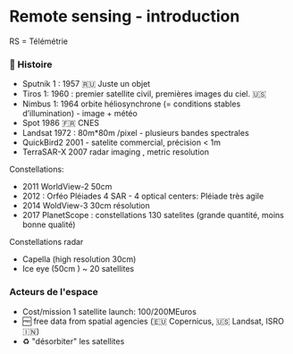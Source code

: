 # Remote sensing - introduction
RS = Télémétrie
### :scroll: Histoire
- Sputnik 1 : 1957 :ru: Juste un objet
- Tiros 1: 1960 : premier satellite civil, premières images du ciel. :us:
- Nimbus 1: 1964 orbite héliosynchrone (= conditions stables d’illumination) - image + météo
- Spot 1986  :fr: CNES 
- Landsat 1972 : 80m*80m /pixel - plusieurs bandes spectrales
- QuickBird2 2001 - satelite commercial, précision < 1m
- TerraSAR-X 2007 radar imaging , metric resolution

Constellations: 
- 2011 WorldView-2 50cm
- 2012 : Orféo Pléiades 4 SAR - 4 optical centers: Pléiade très agile
- 2014 WoldView-3 30cm résolution
- 2017 PlanetScope : constellations 130 satelites (grande quantité, moins bonne qualité)

Constellations radar
- Capella (high resolution 30cm)
- Ice eye (50cm ) ~ 20 satellites

### Acteurs de l'espace
- Cost/mission 1 satellite launch: 100/200MEuros
- :free: free data from spatial agencies (:eu: Copernicus, :us: Landsat, ISRO :india:)
- :recycle: "désorbiter" les satellites